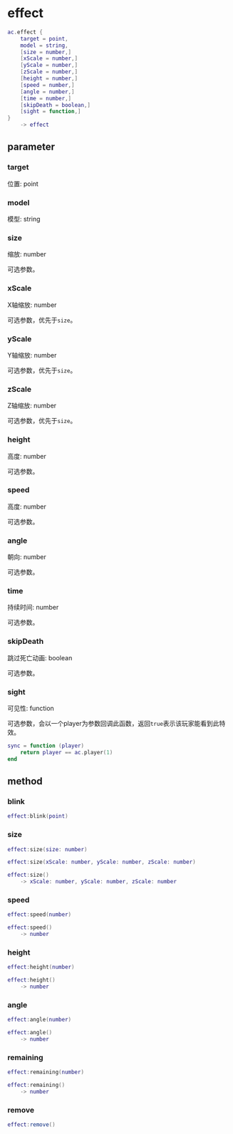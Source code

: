# effect
```lua
ac.effect {
    target = point,
    model = string,
    [size = number,]
    [xScale = number,]
    [yScale = number,]
    [zScale = number,]
    [height = number,]
    [speed = number,]
    [angle = number,]
    [time = number,]
    [skipDeath = boolean,]
    [sight = function,]
}
    -> effect
```

## parameter

### target
位置: point

### model
模型: string

### size
缩放: number

可选参数。

### xScale
X轴缩放: number

可选参数，优先于`size`。

### yScale
Y轴缩放: number

可选参数，优先于`size`。

### zScale
Z轴缩放: number

可选参数，优先于`size`。

### height
高度: number

可选参数。

### speed
高度: number

可选参数。

### angle
朝向: number

可选参数。

### time
持续时间: number

可选参数。

### skipDeath
跳过死亡动画: boolean

可选参数。

### sight
可见性: function

可选参数，会以一个player为参数回调此函数，返回`true`表示该玩家能看到此特效。

```lua
sync = function (player)
    return player == ac.player(1)
end
```

## method

### blink
```lua
effect:blink(point)
```

### size
```lua
effect:size(size: number)

effect:size(xScale: number, yScale: number, zScale: number)

effect:size()
    -> xScale: number, yScale: number, zScale: number
```

### speed
```lua
effect:speed(number)

effect:speed()
    -> number
```

### height
```lua
effect:height(number)

effect:height()
    -> number
```

### angle
```lua
effect:angle(number)

effect:angle()
    -> number
```

### remaining
```lua
effect:remaining(number)

effect:remaining()
    -> number
```

### remove
```lua
effect:remove()
```
